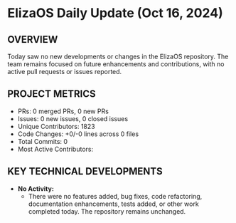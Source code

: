 # ElizaOS Daily Update (Oct 16, 2024)

## OVERVIEW 
Today saw no new developments or changes in the ElizaOS repository. The team remains focused on future enhancements and contributions, with no active pull requests or issues reported.

## PROJECT METRICS
- PRs: 0 merged PRs, 0 new PRs
- Issues: 0 new issues, 0 closed issues
- Unique Contributors: 1823
- Code Changes: +0/-0 lines across 0 files
- Total Commits: 0
- Most Active Contributors: 

## KEY TECHNICAL DEVELOPMENTS
- **No Activity:** 
  - There were no features added, bug fixes, code refactoring, documentation enhancements, tests added, or other work completed today. The repository remains unchanged.